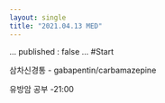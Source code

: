 ```yaml
---
layout: single
title: "2021.04.13 MED"
---
```

...
published : false
...
#Start




삼차신경통 - gabapentin/carbamazepine

유방암 공부  -21:00
